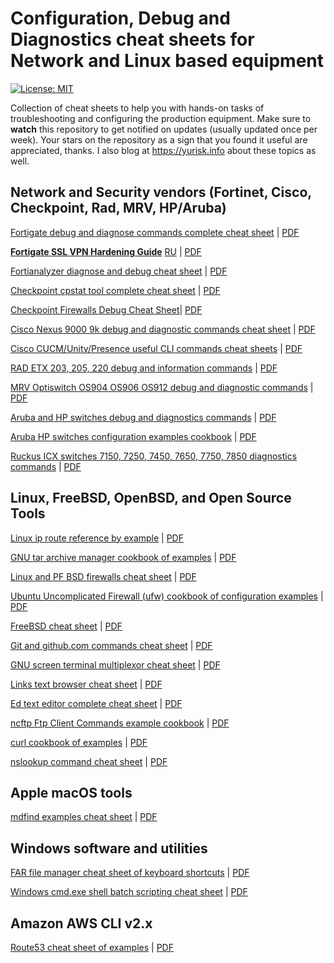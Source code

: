# Configuration, Debug and Diagnostics cheat sheets for Network and Linux based equipment
[![License: MIT](https://img.shields.io/badge/License-MIT-yellow.svg)](https://opensource.org/licenses/MIT)



Collection of cheat sheets to help you with hands-on tasks of troubleshooting and configuring the production equipment. 
Make sure to __watch__ this repository to get notified on updates (usually updated once per week). Your stars on the repository as a sign that you found it useful are appreciated, thanks. I also blog at https://yurisk.info about these topics as well.
  


## Network and Security vendors (Fortinet, Cisco, Checkpoint, Rad, MRV, HP/Aruba)

[Fortigate debug and diagnose commands complete cheat sheet](cheat-sheets/Fortigate-debug-diagnose-complete-cheat-sheet.adoc) | [PDF](cheat-sheets/Fortigate-debug-diagnose-complete-cheat-sheet.pdf)

[**Fortigate SSL VPN Hardening Guide**](cheat-sheets/fortigate-ssl-vpn-hardening-guide.adoc) [RU](https://habr.com/ru/articles/734044/) | [PDF](cheat-sheets/fortigate-ssl-vpn-hardening-guide.pdf)

[Fortianalyzer diagnose and debug cheat sheet](cheat-sheets/Fortianalyzer-debug-cheat-sheet.adoc) | [PDF](cheat-sheets/Fortianalyzer-debug-cheat-sheet.pdf)

[Checkpoint cpstat tool complete cheat sheet](cheat-sheets/Checkpoint-cpstat-complete-reference-cheat-sheet.adoc) | [PDF](cheat-sheets/Checkpoint-cpstat-complete-reference-cheat-sheet.pdf)

[Checkpoint Firewalls Debug Cheat Sheet](/cheat-sheets/Checkpoint-firewalls-debug-cheat-sheet.adoc)| [PDF](/cheat-sheets/Checkpoint-firewalls-debug-cheat-sheet.pdf)

[Cisco Nexus 9000 9k debug and diagnostic commands cheat sheet](cheat-sheets/Cisco-Nexus-9000-9k-debug-and-diagnostic-commands-cheat-sheet.adoc) | [PDF](cheat-sheets/Cisco-Nexus-9000-9k-debug-and-diagnostic-commands-cheat-sheet.pdf)

[Cisco CUCM/Unity/Presence useful CLI commands cheat sheets](cheat-sheets/Cisco-CUCM-CLI-useful-commands-cheat-sheet.adoc) | [PDF](cheat-sheets/Cisco-CUCM-CLI-useful-commands-cheat-sheet.pdf)

[RAD ETX 203, 205, 220 debug and information commands](cheat-sheets/RAD-ETX-203-205-220-debug-and-information-commands-cheat-sheet.adoc) | [PDF](cheat-sheets/RAD-ETX-203-205-220-debug-and-information-commands-cheat-sheet.pdf)

[MRV Optiswitch OS904 OS906 OS912 debug and diagnostic commands](cheat-sheets/MRV-Optiswitch-OS904-OS906-OS912-debug-and-diagnostic-commands.adoc) | [PDF](cheat-sheets/MRV-Optiswitch-OS904-OS906-OS912-debug-and-diagnostic-commands.pdf)

[Aruba and HP switches debug and diagnostics commands](cheat-sheets/Aruba-HP-switches-debug-and-diagnostics-commands-cheat-sheet.adoc) | [PDF](cheat-sheets/Aruba-HP-switches-debug-and-diagnostics-commands-cheat-sheet.pdf)

[Aruba HP switches configuration examples cookbook](/cheat-sheets/Aruba-HP-switches-configuration-examples-cookbook.adoc) | [PDF](/cheat-sheets/Aruba-HP-switches-configuration-examples-cookbook.pdf)

[Ruckus ICX switches 7150, 7250, 7450, 7650, 7750, 7850 diagnostics commands](cheat-sheets/Ruckus-Brocade-ICX-FastIron-switch-debug-nad-diagnostics-commands-cheat-sheet.adoc) | [PDF](cheat-sheets/Ruckus-Brocade-ICX-FastIron-switch-debug-nad-diagnostics-commands-cheat-sheet.pdf)

## Linux, FreeBSD, OpenBSD, and Open Source Tools

[Linux ip route reference by example](cheat-sheets/Linux-ip-route-reference-by-examples.adoc) | [PDF](cheat-sheets/Linux-ip-route-reference-by-examples.pdf)

[GNU tar archive manager cookbook of examples](cheat-sheets/gnu-tar-example-reference.adoc) | [PDF](cheat-sheets/gnu-tar-example-reference.pdf)

[Linux and PF BSD firewalls cheat sheet](cheat-sheets/Linux-and-BSD-firewalls-cheat-sheet.adoc) | [PDF](cheat-sheets/Linux-and-BSD-firewalls-cheat-sheet.pdf)

[Ubuntu Uncomplicated Firewall (ufw) cookbook of configuration examples](/cheat-sheets/Ubuntu-ufw-firewall-cookbook.adoc) | [PDF](/cheat-sheets/Ubuntu-ufw-firewall-cookbook.pdf)

[FreeBSD cheat sheet](/cheat-sheets/FreeBSD-cheat-sheet.adoc) | [PDF](/cheat-sheets/FreeBSD-cheat-sheet.pdf)

[Git and github.com commands cheat sheet](cheat-sheets/git-and-github-cheat-sheet.adoc) | [PDF](cheat-sheets/git-and-github-cheat-sheet.pdf)

[GNU screen terminal multiplexor cheat sheet](cheat-sheets/gnu-screen-cheat-sheet.adoc) | [PDF](cheat-sheets/gnu-screen-cheat-sheet.pdf)

[Links text browser cheat sheet](cheat-sheets/links-text-browser-cheat-sheet.adoc) | [PDF](cheat-sheets/links-text-browser-cheat-sheet.pdf)

[Ed text editor complete cheat sheet](cheat-sheets/ed-text-editor-cheat-sheet.adoc) | [PDF](cheat-sheets/ed-text-editor-cheat-sheet.pdf)

[ncftp Ftp Client Commands example cookbook](cheat-sheets/ncftp-commands-reference-by-example-cookbook.adoc) | [PDF](cheat-sheets/ncftp-commands-reference-by-example-cookbook.pdf)

[curl cookbook of examples](cheat-sheets/curl-cookbook-of-examples.adoc) | [PDF](cheat-sheets/curl-cookbook-of-examples.pdf)

[nslookup command cheat sheet](cheat-sheets/nslookup-commands-cheat-sheet.adoc) | [PDF](cheat-sheets/nslookup-commands-cheat-sheet.adoc)

## Apple macOS tools

[mdfind examples cheat sheet](cheat-sheets/macos-mdfind-examples-cheat-sheet.adoc) | [PDF](cheat-sheets/macos-mdfind-examples-cheat-sheet.pdf)


## Windows software and utilities


[FAR file manager cheat sheet of keyboard shortcuts](cheat-sheets/FAR-manager-cheat-sheet-of-keyboard-shortcuts.adoc) | [PDF](cheat-sheets/FAR-manager-cheat-sheet-of-keyboard-shortcuts.pdf)

[Windows cmd.exe shell batch scripting cheat sheet](cheat-sheets/Windows-cmd-shell-batch-scripting-cheat-sheet.adoc) | [PDF](Windows-cmd-shell-batch-scripting-cheat-sheet.pdf)

## Amazon AWS CLI v2.x

[Route53 cheat sheet of examples](cheat-sheets/Route53-AWS-CLI-examples.adoc) | [PDF](cheat-sheets/Route53-AWS-CLI-examples.pdf)

